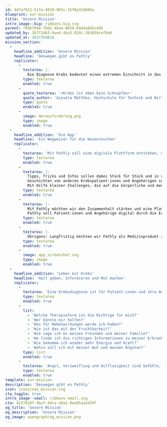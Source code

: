 ```yaml
---
id: 447a7021-51fa-4939-903c-15f8a32d604a
blueprint: our-mission
title: 'Unsere Mission'
intro_image--big: ribbons-big.svg
parent: fb9b709e-70d1-4b44-8658-b9d4a845c495
updated_by: 3b7f2d63-0aed-4ba3-824c-3b1650cef8a6
updated_at: 1637359814
mission_section:
  -
    headline_addition: 'Unsere Mission'
    headline: 'Deswegen gibt es Pathly'
    replicator:
      -
        textarea: |-
          Die Diagnose Krebs bedeutet einen extremen Einschnitt in das Leben jener, die von der Krankheit betroffen sind. Gefühle wie Angst und Hilflosigkeit sind dabei ganz normal. Viele Infos rund um das Thema Krebs fokussieren sich auf medizinische Informationen, sind stigmatisierend, umständlich und kompliziert formuliert. Oft werden Betroffene nach der Diagnose mit Informationen überschüttet. Etliche neue Herausforderungen kommen auf sie zu – physische, psychische als auch soziale. Viele dieser Herausforderungen betreffen allerdings nicht nur die Patient:innen selbst, sondern auch ihre Angehörigen, welche leider häufig vergessen werden. Wir möchten auch diejenigen abholen, die bisher vergessen wurden. Wir wollen aufstehen und über Themen reden, über die bisher meist nur mit vorgehaltener Hand gesprochen wurde. Wir möchten den Alltag mit Krebs verändern!
        type: textarea
        enabled: true
      -
        quote_textarea: '»Krebs ist eben kein Schnupfen«'
        quote_author: 'Giesela Matthes, Hochschule für Technik und Wirtschaft Berlin'
        type: quote
        enabled: true
      -
        image: Herausforderung.png
        type: image
        enabled: true
  -
    headline_addition: 'Die App'
    headline: 'Ein Wegweiser für die Hosentaschen'
    replicator:
      -
        textarea: 'Mit Pathly soll eine digitale Plattform entstehen, die Krebspatient:innen und Angehörigen durch ihren Alltag mit dem Krebs begleitet. Diese Plattform soll dabei nicht nur als Website sondern auch als App realisiert werden. Das bietet die Möglichkeit, Patient:innen und Angehörige in ihrer ganz persönlichen Lebenssituation abzuholen und ihnen wichtige Informationen zur richtigen Zeit bereitzustellen.'
        type: textarea
        enabled: true
      -
        textarea: |-
          Tipps, Tricks und Infos sollen dabei Stück für Stück und in verständlicher Sprache zur Verfügung gestellt werden, um sich langsam in das Thema einzuarbeiten und nicht mit einer Flut an Informationen überfordert zu werden.
          Geschichten von anderen Krebspatient:innen und Angehörigen sollen Mut, Kraft und Zuversicht schenken und Betroffenen zeigen, dass sie nicht alleine sind.
          Mit Hilfe kleiner Challenges, die auf die körperliche und mentale Gesundheit der Nutzer:innen abgestimmt sind, möchten wir auf spielerische Art und Weise Motivation und die mentale Stärke aufbauen und dabei helfen, sich nicht fallen zu lassen.
        type: textarea
        enabled: true
      -
        textarea: |-
          Mit Pathly möchten wir den Zusammenhalt stärken und eine Plattform kreieren, die Patient:innen, Freunde und Familie zusammenbringt, den Austausch erleichtert und damit einen digitalen Raum der unbeschwerten Kommunikation schafft.
          Pathly soll Patient:innen und Angehörige digital durch die Erkrankung begleiten und dabei helfen zurück ins Leben zu kommen.
        type: textarea
        enabled: true
      -
        textarea: |-
          Übrigens: Langfristig möchten wir Pathly als Medizinprodukt zertifizieren lassen.
        type: textarea
        enabled: true
      -
        image: app_screenshot.svg
        type: image
        enabled: true
  -
    headline_addition: 'Leben mit Krebs'
    headline: 'Halt geben, Informieren und Mut machen'
    replicator:
      -
        textarea: 'Eine Krebsdiagnose ist für Patient:innen und ihre Angehörigen ein Schock. Oft muss der Krebs sofort behandelt werden, es bleibt wenig bis keine Zeit, sich auf die Therapie vorzubereiten oder über mögliche Folgen nachzudenken. Trotzdem schwirren den Betroffenen Fragen über Fragen durch den Kopf. Ärzte überschütten sie mit Informationen, die sie sich gar nicht alle merken können. Familie und Freunde überschütten sie mit Fragen, die sie meist gar nicht beantworten können.'
        type: textarea
        enabled: true
      -
        list:
          - 'Welche Therapieform ist die Richtige für mich?'
          - 'Wer könnte mir helfen?'
          - 'Was für Nebenwirkungen werde ich haben?'
          - 'Wie ist das mit der Fruchtbarkeit?'
          - 'Wie sage ich es meinen Freunden und meiner Familie?'
          - 'Wo finde ich die richtigen Informationen zu meiner Erkrankung?'
          - 'Wie bekomme ich wieder mehr Energie und Kraft?'
          - 'Wohin soll ich mit meiner Wut und meinen Ängsten?'
        type: list
        enabled: true
      -
        textarea: 'Angst, Verzweiflung und Hilflosigkeit sind Gefühle, die bei so einer Diagnose nicht selten mitschwingen. Deswegen möchten wir mit Pathly eine Plattform kreieren, auf der wir aufklären, Erfahrungen weitergeben, hilfreiche Tipps zur Verfügung stellen und die Patient:innen und ihre Angehörigen vom ersten Moment an begleiten. Unser Ziel ist es, mit unserer App personalisierte Informationen und Hilfestellungen mit den Betroffenen zu teilen, sodass gar nicht erst eine Überflut an Informationen entsteht. Wir setzen uns dafür ein, Inhalte so aufzuarbeiten, dass sie leicht zu verstehen, immer abrufbar und frei von Stigmen und Tabus sind. Wir möchten aufklären, enttabuisieren und einem schwierigen Thema wie Krebs mit ein bisschen mehr Farbe begegnen.'
        type: textarea
        enabled: true
template: our-mission
description: 'Deswegen gibt es Pathly'
icon: icons/nav_mission.svg
cta_toggle: true
intro_image--small: ribbons-small.svg
cta: 4257810f-4ba7-44ca-a0a2-8ee85aa3439f
og_title: 'Unsere Mission'
og_description: 'Unsere Mission'
og_image: opengraph/og_mission.png
---
```

